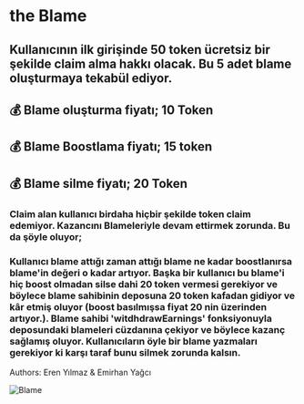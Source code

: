 # the Blame
## Kullanıcının ilk girişinde 50 token ücretsiz bir şekilde claim alma hakkı olacak. Bu 5 adet blame oluşturmaya tekabül ediyor.
## 💰  Blame oluşturma fiyatı; 10 Token
## 💰  Blame Boostlama fiyatı; 15 token
## 💰  Blame silme fiyatı; 20 Token

### Claim alan kullanıcı birdaha hiçbir şekilde token claim edemiyor. Kazancını Blameleriyle devam ettirmek zorunda. Bu da şöyle oluyor;
### Kullanıcı blame attığı zaman attığı blame ne kadar boostlanırsa blame'in değeri o kadar artıyor. Başka bir kullanıcı bu blame'i hiç boost olmadan silse dahi 20 token vermesi gerekiyor ve böylece blame sahibinin deposuna 20 token kafadan gidiyor ve kâr etmiş oluyor (boost basılmışsa fiyat 20 nin üzerinden artıyor.). Blame sahibi 'witdhdrawEarnings' fonksiyonuyla deposundaki blameleri cüzdanına çekiyor ve böylece kazanç sağlamış oluyor. Kullanıcıların öyle bir blame yazmaları gerekiyor ki karşı taraf bunu silmek zorunda kalsın.
Authors: Eren Yılmaz & Emirhan Yağcı

![Blame](https://cdn.discordapp.com/attachments/538301409196638219/991385590106964008/Blame.png)
